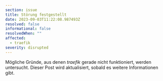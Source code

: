 ```yaml
---
section: issue
title: Störung festgestellt
date: 2023-09-03T11:22:08.987493Z
resolved: false
informational: false
resolvedWhen: ""
affected:
  - traefik
severity: disrupted
---
```

Mögliche Gründe, aus denen *traefik* gerade nicht funktioniert, werden untersucht. Dieser Post wird aktualisiert, sobald es weitere Informationen gibt.

        